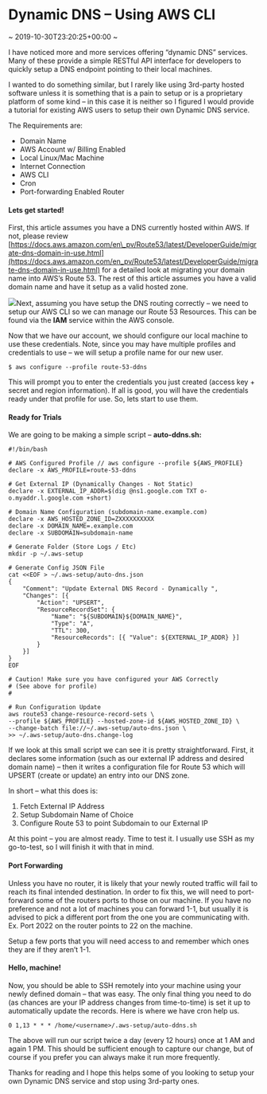 # Dynamic DNS &#8211; Using AWS CLI
~ 2019-10-30T23:20:25+00:00 ~
  
I have noticed more and more services offering “dynamic DNS” services. Many of these provide a simple RESTful API interface for developers to quickly setup a DNS endpoint pointing to their local machines.

I wanted to do something similar, but I rarely like using 3rd-party hosted software unless it is something that is a pain to setup or is a proprietary platform of some kind – in this case it is neither so I figured I would provide a tutorial for existing AWS users to setup their own Dynamic DNS service.

The Requirements are:

- Domain Name
- AWS Account w/ Billing Enabled
- Local Linux/Mac Machine
- Internet Connection
- AWS CLI
- Cron
- Port-forwarding Enabled Router

#### **Lets get started!**

First, this article assumes you have a DNS currently hosted within AWS. If not, please review [https://docs.aws.amazon.com/en\_pv/Route53/latest/DeveloperGuide/migrate-dns-domain-in-use.html](https://docs.aws.amazon.com/en_pv/Route53/latest/DeveloperGuide/migrate-dns-domain-in-use.html) for a detailed look at migrating your domain name into AWS’s Route 53. The rest of this article assumes you have a valid domain name and have it setup as a valid hosted zone.

![](../../uploads/2019/10/0228a80b-47d8-40eb-b2c9-037bc0760f2a-1024x531.png)Next, assuming you have setup the DNS routing correctly – we need to setup our AWS CLI so we can manage our Route 53 Resources. This can be found via the **IAM** service within the AWS console.

Now that we have our account, we should configure our local machine to use these credentials. Note, since you may have multiple profiles and credentials to use – we will setup a profile name for our new user.

~~~
$ aws configure --profile route-53-ddns
~~~

This will prompt you to enter the credentials you just created (access key + secret and region information). If all is good, you will have the credentials ready under that profile for use. So, lets start to use them.

#### Ready for Trials

We are going to be making a simple script – **auto-ddns.sh:**

~~~
#!/bin/bash

# AWS Configured Profile // aws configure --profile ${AWS_PROFILE}
declare -x AWS_PROFILE=route-53-ddns

# Get External IP (Dynamically Changes - Not Static)
declare -x EXTERNAL_IP_ADDR=$(dig @ns1.google.com TXT o-o.myaddr.l.google.com +short)

# Domain Name Configuration (subdomain-name.example.com)
declare -x AWS_HOSTED_ZONE_ID=ZXXXXXXXXXX
declare -x DOMAIN_NAME=.example.com
declare -x SUBDOMAIN=subdomain-name

# Generate Folder (Store Logs / Etc)
mkdir -p ~/.aws-setup

# Generate Config JSON File
cat <<EOF > ~/.aws-setup/auto-dns.json
{
    "Comment": "Update External DNS Record - Dynamically ",
    "Changes": [{
        "Action": "UPSERT",
        "ResourceRecordSet": {
            "Name": "${SUBDOMAIN}${DOMAIN_NAME}",
            "Type": "A",
            "TTL": 300,
            "ResourceRecords": [{ "Value": ${EXTERNAL_IP_ADDR} }]
        }
    }]
}
EOF

# Caution! Make sure you have configured your AWS Correctly 
# (See above for profile)
#

# Run Configuration Update
aws route53 change-resource-record-sets \
--profile ${AWS_PROFILE} --hosted-zone-id ${AWS_HOSTED_ZONE_ID} \
--change-batch file://~/.aws-setup/auto-dns.json \
>> ~/.aws-setup/auto-dns.change-log

~~~

If we look at this small script we can see it is pretty straightforward. First, it declares some information (such as our external IP address and desired domain name) – then it writes a configuration file for Route 53 which will UPSERT (create or update) an entry into our DNS zone.

In short – what this does is:

1. Fetch External IP Address
2. Setup Subdomain Name of Choice
3. Configure Route 53 to point Subdomain to our External IP

At this point – you are almost ready. Time to test it. I usually use SSH as my go-to-test, so I will finish it with that in mind.

#### Port Forwarding

Unless you have no router, it is likely that your newly routed traffic will fail to reach its final intended destination. In order to fix this, we will need to port-forward some of the routers ports to those on our machine. If you have no preference and not a lot of machines you can forward 1-1, but usually it is advised to pick a different port from the one you are communicating with. Ex. Port 2022 on the router points to 22 on the machine.

Setup a few ports that you will need access to and remember which ones they are if they aren’t 1-1.

#### Hello, machine!

Now, you should be able to SSH remotely into your machine using your newly defined domain – that was easy. The only final thing you need to do (as chances are your IP address changes from time-to-time) is set it up to automatically update the records. Here is where we have cron help us.

~~~
0 1,13 * * * /home/<username>/.aws-setup/auto-ddns.sh
~~~

The above will run our script twice a day (every 12 hours) once at 1 AM and again 1 PM. This should be sufficient enough to capture our change, but of course if you prefer you can always make it run more frequently.

Thanks for reading and I hope this helps some of you looking to setup your own Dynamic DNS service and stop using 3rd-party ones.